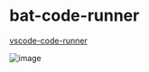 # bat-code-runner

[vscode-code-runner](https://github.com/formulahendry/vscode-code-runner)

![image](https://user-images.githubusercontent.com/1501327/131279044-07127de9-ac64-42e5-95e2-5fb3d49d4ea4.png)
